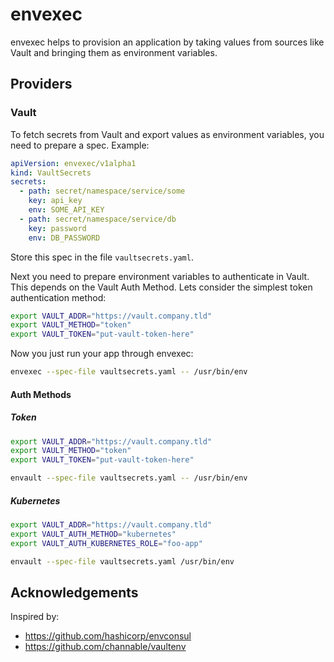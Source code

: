 # envexec

envexec helps to provision an application by taking values from
sources like Vault and bringing them as environment variables.

## Providers

### Vault

To fetch secrets from Vault and export values as environment
variables, you need to prepare a spec. Example:

```yaml
apiVersion: envexec/v1alpha1
kind: VaultSecrets
secrets:
  - path: secret/namespace/service/some
    key: api_key
    env: SOME_API_KEY
  - path: secret/namespace/service/db
    key: password
    env: DB_PASSWORD
```

Store this spec in the file `vaultsecrets.yaml`.

Next you need to prepare environment variables to authenticate
in Vault. This depends on the Vault Auth Method. Lets consider the
simplest token authentication method:

```bash
export VAULT_ADDR="https://vault.company.tld"
export VAULT_METHOD="token"
export VAULT_TOKEN="put-vault-token-here"
```

Now you just run your app through envexec:

```bash
envexec --spec-file vaultsecrets.yaml -- /usr/bin/env
```

#### Auth Methods

##### Token

```bash
export VAULT_ADDR="https://vault.company.tld"
export VAULT_METHOD="token"
export VAULT_TOKEN="put-vault-token-here"

envault --spec-file vaultsecrets.yaml -- /usr/bin/env
```

##### Kubernetes

```bash
export VAULT_ADDR="https://vault.company.tld"
export VAULT_AUTH_METHOD="kubernetes"
export VAULT_AUTH_KUBERNETES_ROLE="foo-app"

envault --spec-file vaultsecrets.yaml /usr/bin/env
```

## Acknowledgements

Inspired by:

- https://github.com/hashicorp/envconsul
- https://github.com/channable/vaultenv
